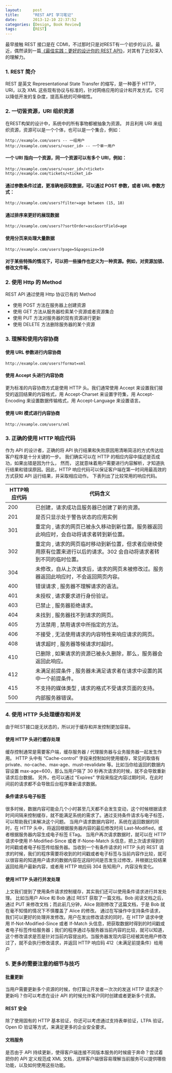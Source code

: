 ```yaml
---
layout:     post
title:      "REST API 学习笔记"
date:       2013-12-10 22:37:52
categories: [Design, Book Review]
tags:       [REST]
---
```


最早接触 REST 接口是在 CDMI，不过那时只是对REST有一个初步的认识。最近，偶然读到一篇[《最佳实践：更好的设计你的 REST API》](http://www.ibm.com/developerworks/cn/web/1103_chenyan_restapi/)，对其有了比较深入的理解力。
<!--more-->

### 1. REST 简介

REST 是英文 Representational State Transfer 的缩写，是一种基于 HTTP，URI，以及 XML 这些现有协议与标准的，针对网络应用的设计和开发方式。它可以降低开发的复杂度，提高系统的可伸缩性。

### 2. 一切皆资源，URI 组织资源

在REST构架的设计中，系统中的所有事物都被抽象为资源。 并且利用 URI 来组织资源，资源可以是一个个体，也可以是一个集合，例如：

```
http://example.com/users -- 一组用户
http://example.com/users/<user_id> -- 一个单一用户
```

#### 一个 URI 指向一个资源，同一个资源可以有多个 URI，例如：

```
http://example.com/users/<user_id>/<ticket>
http://example.com/tickets/<ticket_id>
```

#### 通过参数条件过滤，更准确地获取数据，可以通过 POST 参数，或者 URL 参数方式：

```
http://example.com/users?filter=age between (15, 18)
```

#### 通过排序来更好的展现数据

```
http://example.com/users??sortOrder=asc&sortField=age
```

#### 使用分页来处理大量数据

```
http://example.com/users?page=5&pagesize=50
```

#### 对于某些特殊的情况下，可以把一些操作也定义为一种资源。例如，对资源加锁、修改文件等。

### 2. 使用 Http 的 Method

REST API 通过使用 Http 协议已有的 Method

- 使用 POST 方法在服务器上创建资源
- 使用 GET 方法从服务器检索某个资源或者资源集合
- 使用 PUT 方法对服务器的现有资源进行更新
- 使用 DELETE 方法删除服务器的某个资源

### 3. 理解和使用内容协商

#### 使用 URL 参数进行内容协商

```
http://example.com/users?format=xml
```

#### 使用 Accept 头进行内容协商

更为标准的内容协商方式是使用 HTTP 头。我们通常使用 Accept 来设置我们接受的返回结果的内容格式，用 Accept-Charset 来设置字符集，用 Accept-Encoding 来设置数据传输格式，用 Accept-Language 来设置语言。

#### 使用 URI 模式进行内容协商

```
http://example.com/users/xml
```

### 3. 正确的使用 HTTP 响应代码

作为 API 的设计者，正确的将 API 执行结果和失败原因用清晰简洁的方式传达给客户程序是十分关键的一步。 我们确实可以在 HTTP 的相应内容中描述是否成功，如果出错是因为什么， 然而， 这就意味着用户需要进行内容解析，才知道执行结果和错误原因。因此，HTTP 响应代码可以保证客户端在第一时间用最高效的方式获知 API 运行结果，并采取相应动作。 下表列出了比较常用的响应代码。

| HTTP响应代码 | 代码含义 |
| ----------- | ------  |
| 200 | 已创建，请求成功且服务器已创建了新的资源。 |
| 201 | 是否只显示处于警告状态的应用实例 |
| 301 | 重定向 , 请求的网页已被永久移动到新位置。服务器返回此响应时，会自动将请求者转到新位置。 |
| 302 | 重定向 , 请求的网页临时移动到新位置，但求者应继续使用原有位置来进行以后的请求。302 会自动将请求者转到不同的临时位置。 |
| 304 | 未修改，自从上次请求后，请求的网页未被修改过。服务器返回此响应时，不会返回网页内容。 |
| 400 | 错误请求 , 服务器不理解请求的语法。 |
| 401 | 未授权 , 请求要求进行身份验证。 |
| 403 | 已禁止 , 服务器拒绝请求。 |
| 404 | 未找到 , 服务器找不到请求的网页。 |
| 405 | 方法禁用 , 禁用请求中所指定的方法。 |
| 406 | 不接受 , 无法使用请求的内容特性来响应请求的网页。 |
| 408 | 请求超时 , 服务器等候请求时超时。 |
| 410 | 已删除 , 如果请求的资源已被永久删除，那么，服务器会返回此响应。 |
| 412 | 未满足前提条件 , 服务器未满足请求者在请求中设置的其中一个前提条件。 |
| 415 | 不支持的媒体类型 , 请求的格式不受请求页面的支持。 |
| 500 | 内部服务器错误。 |

### 4. 使用 HTTP 头处理缓存和并发

由于REST接口是无状态的，所以对于缓存和并发控制更加容易。

#### 使用 HTTP 头进行缓存处理

缓存控制通常是需要客户端，缓存服务器 / 代理服务器与业务服务器一起发生作用。
HTTP 头中有 “Cache-control” 字段来控制如何使用缓存，常见的取值有 private、no-cache、max-age、must-revalidate 等。比如当你给返回的数据内容设置 max-age=600，那么当用户隔了 30 秒再次请求的时候，就不会导致重新请求后台数据。
另外，也可以通过 “Expires” 字段来指定内容过期时间，在此时间前的请求都不会导致后台程序重新请求数据。

#### 条件请求与电子标签

很多时候，数据内容可能会几个小时甚至几天都不会发生变动，这个时候根据请求时间间隔来控制缓存，就不能满足系统的需求了。通过支持条件请求与电子标签，可以帮助我们来解决这个问题。
当用户请求数据内容时，系统在返回数据的同时，在 HTTP 头中，将返回根据服务器内容的最后修改时间 Last-Modified，或者根据服务器内容生成电子标签 ETag。 当用户再次请求数据时，就可以在 HTTP 请求中使用 If-Modified-Since 或者 If-None-Match 头信息，把上次请求得到的时间戳或者电子标签传给服务器。当收到一个有条件请求的 HTTP 头的 REST 请求的时候，我们的程序需要将收到的时间戳或者电子标签与当前内容作比较，就可以很容易的知道用户请求的数据内容在这段时间是否发生过修改，并根据比较结果返回给用户最新内容，或者用 HTTP 响应码 304 告知用户，内容没有变化。

#### 使用 HTTP 头进行并发处理

上文我们提到了使用条件请求控制缓存，其实我们还可以使用条件请求进行并发处理。
比如当用户 Alice 和 Bob 通过 REST 获取了一篇文档。Bob 阅读文档之后，通过 PUT 来修改文档；而此前几分钟，Alice 刚刚修改了这篇文档，于是 Bob 就在毫不知情的情况下不慎覆盖了 Alice 的修改。
通过在写操作中支持条件请求，我们可以更好的处理并发修改。用户在发出修改请求的同时，在 HTTP 请求中使用 If-Not-Modified-Since 或者 If-Match 头信息，把获取数据时得到的时间戳或者电子标签传给服务器；我们的程序通过与服务器当前内容的比较，就可以知道，这个修改请求是否是针对当前内容提出的。当服务器发现内容已经被其他用户修改过了，就不会执行修改请求，并返回 HTTP 响应码 412（未满足前提条件）给用户

### 5. 更多的需要注意的细节与技巧

#### 批量更新

当用户需要更新多个资源的时候，你打算让开发者一次次的发送 HTTP 请求逐个更新吗？你可以考虑在设计 API 的时候允许客户同时创建或者更新多个资源。

#### REST 安全

除了使用固有的 HTTP 基本验证，你还可以考虑通过支持表单验证，LTPA 验证，Open ID 验证等方式，来满足更多的企业安全要求。

#### 文档服务

是否由于 API 持续更新，使得客户端连接不同版本服务的时候疲于奔命？尝试着把你的 API 定义规范成 XML 文档，这样客户端很容易理解当前服务可以提供哪些功能，以及如何使用这些功能。
